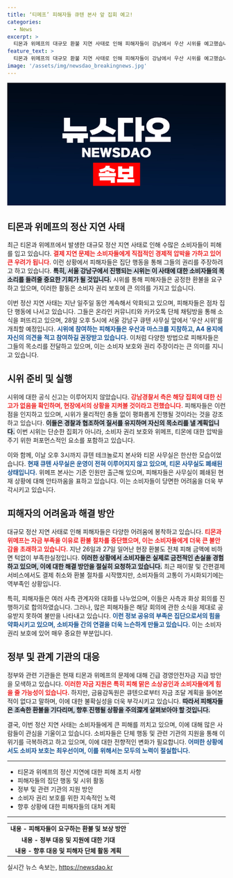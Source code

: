 ```yaml
---
title: ‘티메프’ 피해자들 큐텐 본사 앞 집회 예고!
categories:
  - News
excerpt: >
  티몬과 위메프의 대규모 환불 지연 사태로 인해 피해자들이 강남에서 우산 시위를 예고했습니다. 집회는 신고 없이 진행되며, 고객들은 직접 대면 사과와 신속한 환불을 요구할 계획입니다. 현장 상황은 한산하지만, 소비자들의 결집이 어려운 상황이 지속되고 있습니다.
feature_text: >
  티몬과 위메프의 대규모 환불 지연 사태로 인해 피해자들이 강남에서 우산 시위를 예고했습니다. 집회는 신고 없이 진행되며, 고객들은 직접 대면 사과와 신속한 환불을 요구할 계획입니다. 현장 상황은 한산하지만, 소비자들의 결집이 어려운 상황이 지속되고 있습니다.
image: '/assets/img/newsdao_breakingnews.jpg'
---
```


<p><img src="/assets/img/newsdao_breakingnews.jpg" alt="ranknews 속보" /></p>

<h2 data-ke-size="size26">티몬과 위메프의 정산 지연 사태</h2>

<p data-ke-size="size16">최근 티몬과 위메프에서 발생한 대규모 정산 지연 사태로 인해 수많은 소비자들이 피해를 입고 있습니다. <b><span style="color: #ee2323;">결제 지연 문제는 소비자들에게 직접적인 경제적 압박을 가하고 있어 큰 우려가 됩니다.</span></b> 이런 상황에서 피해자들은 집단 행동을 통해 그들의 권리를 주장하려고 하고 있습니다. <b><span style="background-color: #21538527;">특히, 서울 강남구에서 진행되는 시위는 이 사태에 대한 소비자들의 목소리를 들려줄 중요한 기회가 될 것입니다.</span></b> 시위를 통해 피해자들은 공정한 환불을 요구하고 있으며, 이러한 활동은 소비자 권리 보호에 큰 의의를 가지고 있습니다.</p>

<p data-ke-size="size16">이번 정산 지연 사태는 지난 일주일 동안 계속해서 악화되고 있으며, 피해자들은 점차 집단 행동에 나서고 있습니다. 그들은 온라인 커뮤니티와 카카오톡 단체 채팅방을 통해 소식을 퍼뜨리고 있으며, 28일 오후 5시에 서울 강남구 큐텐 사무실 앞에서 '우산 시위'를 개최할 예정입니다. <b><span style="color: #1a5490;">시위에 참여하는 피해자들은 우산과 마스크를 지참하고, A4 용지에 자신의 의견을 적고 참여하길 권장받고 있습니다.</span></b> 이처럼 다양한 방법으로 피해자들은 그들의 목소리를 전달하고 있으며, 이는 소비자 보호와 권리 주장이라는 큰 의미를 지니고 있습니다.</p>

<h2 data-ke-size="size26">시위 준비 및 실행</h2>

<p data-ke-size="size16">시위에 대한 공식 신고는 이루어지지 않았습니다. <b><span style="color: #ee2323;">강남경찰서 측은 해당 집회에 대한 신고가 없음을 확인하며, 현장에서의 상황을 지켜볼 것이라고 전했습니다.</span></b> 피해자들은 이런 점을 인지하고 있으며, 시위가 물리적인 충돌 없이 평화롭게 진행될 것이라는 것을 강조하고 있습니다. <b><span style="background-color: #21538527;">이들은 경찰과 협조하여 질서를 유지하며 자신의 목소리를 낼 계획입니다.</span></b> 이번 시위는 단순한 집회가 아니라, 소비자 권리 보호와 위메프, 티몬에 대한 압박을 주기 위한 퍼포먼스적인 요소를 포함하고 있습니다.</p>

<p data-ke-size="size16">이와 함께, 이날 오후 3시까지 큐텐 테크놀로지 본사와 티몬 사무실은 한산한 모습이었습니다. <b><span style="color: #1a5490;">현재 큐텐 사무실은 운영이 전혀 이루어지지 않고 있으며, 티몬 사무실도 폐쇄된 상태입니다.</span></b> 위메프 본사는 기준 인원만 출근해 있으며, 피해자들은 사무실이 폐쇄된 현재 상황에 대해 안타까움을 표하고 있습니다. 이는 소비자들이 당면한 어려움을 더욱 부각시키고 있습니다.</p>

<h2 data-ke-size="size26">피해자의 어려움과 해결 방안</h2>

<p data-ke-size="size16">대규모 정산 지연 사태로 인해 피해자들은 다양한 어려움에 봉착하고 있습니다. <b><span style="color: #ee2323;">티몬과 위메프는 자금 부족을 이유로 환불 절차를 중단했으며, 이는 소비자들에게 더욱 큰 불안감을 초래하고 있습니다.</span></b> 지난 26일과 27일 일어난 현장 환불도 전체 피해 금액에 비하면 턱없이 부족한실정입니다. <b><span style="background-color: #21538527;">이러한 상황에서 소비자들은 실제로 금전적인 손실을 경험하고 있으며, 이에 대한 해결 방안을 절실히 요청하고 있습니다.</span></b> 최근 패이팔 및 간편결제 서비스에서도 결제 취소와 환불 절차를 시작했지만, 소비자들의 고통이 가시화되기에는 역부족인 상황입니다.</p>

<p data-ke-size="size16">특히, 피해자들은 여러 사측 관계자와 대화를 나누었으며, 이들은 사측과 화상 회의를 진행하기로 합의하였습니다. 그러나, 많은 피해자들은 해당 회의에 관한 소식을 제대로 공유받지 못하여 불만을 나타내고 있습니다. <b><span style="color: #1a5490;">이런 정보 공유의 부족은 집단으로서의 힘을 약화시키고 있으며, 소비자들 간의 연결을 더욱 느슨하게 만들고 있습니다.</span></b> 이는 소비자 권리 보호에 있어 매우 중요한 부분입니다.</p>

<h2 data-ke-size="size26">정부 및 관계 기관의 대응</h2>

<p data-ke-size="size16">정부와 관련 기관들은 현재 티몬과 위메프의 문제에 대해 긴급 경영안전자금 지급 방안을 모색하고 있습니다. <b><span style="color: #ee2323;">이러한 자금 지원은 특히 피해 맑은 소상공인과 소비자들에게 힘을 줄 가능성이 있습니다.</span></b> 하지만, 금융감독원은 큐텐으로부터 자금 조달 계획을 들어본 적이 없다고 말하며, 이에 대한 불확실성을 더욱 부각시키고 있습니다. <b><span style="background-color: #21538527;">따라서 피해자들은 조속한 환불을 기다리며, 향후 진행될 상황을 주의深게 살펴보아야 할 것입니다.</span></b> </p>

<p data-ke-size="size16">결국, 이번 정산 지연 사태는 소비자들에게 큰 피해를 끼치고 있으며, 이에 대해 많은 사람들이 관심을 기울이고 있습니다. 소비자들은 단체 행동 및 관련 기관의 지원을 통해 이 위기를 극복하려고 하고 있으며, 이에 대한 전향적인 변화가 필요합니다. <b><span style="color: #1a5490;">어떠한 상황에서도 소비자 보호는 최우선이며, 이를 위해서는 모두의 노력이 절실합니다.</span></b></p>

<hr />

<ul>
<li>티몬과 위메프의 정산 지연에 대한 피해 조치 사항</li>
<li>피해자들의 집단 행동 및 시위 활동</li>
<li>정부 및 관련 기관의 지원 방안</li>
<li>소비자 권리 보호를 위한 지속적인 노력</li>
<li>향후 상황에 대한 피해자들의 대처 계획</li>
</ul>

<hr />

<table style="width: 100%;">
<tr>
<td style="text-align: center; height: 17px;"><b>내용 - 피해자들이 요구하는 환불 및 보상 방안</b></td>
</tr>
<tr>
<td style="text-align: center; height: 17px;"><b>내용 - 정부 대응 및 지원에 대한 기대</b></td>
</tr>
<tr>
<td style="text-align: center; height: 17px;"><b>내용 - 향후 대응 및 피해자 단체 활동 계획</b></td>
</tr>
</table>
실시간 뉴스 속보는, <a href="https://newsdao.kr" rel="dofollow">https://newsdao.kr</a>


